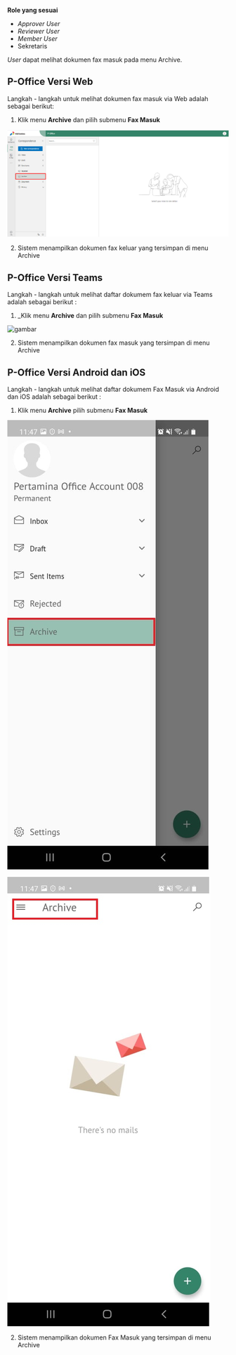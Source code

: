 **Role yang sesuai**

- *Approver User*
- *Reviewer User*
- *Member User*
- Sekretaris

*User* dapat melihat dokumen fax masuk pada menu Archive.

## **P-Office Versi Web**

Langkah - langkah untuk melihat dokumen fax masuk via Web adalah sebagai berikut:

1. Klik menu **Archive** dan pilih submenu **Fax Masuk**

![gambar](Archive/AR_Web/02AR04.png)

2. Sistem menampilkan dokumen fax keluar yang tersimpan di menu Archive

## **P-Office Versi Teams**

Langkah - langkah untuk melihat daftar dokumem fax keluar via Teams adalah sebagai berikut :

1. _Klik menu **Archive** dan pilih submenu **Fax Masuk**

![gambar](Archive/AR_Teams/AR04.png)

2.  Sistem menampilkan dokumen fax masuk yang tersimpan di menu Archive

## **P-Office Versi Android dan iOS**

Langkah - langkah untuk melihat daftar dokumem Fax Masuk via Android dan iOS adalah sebagai berikut :

1. Klik menu **Archive** pilih submenu **Fax Masuk**
   
![gambar](Archive/AR_Android/FM/02A01.jpg) 

![gambar](Archive/AR_Android/FM/02A02.jpg)

2. Sistem menampilkan dokumen Fax Masuk yang tersimpan di menu Archive

